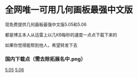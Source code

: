 # 全网唯一可用几何画板最强中文版

现免费提供几何画板最强中文版5.05和5.06

都是博主本人从迅雷上以几KB每秒的速度一点点下载下来的

如果你觉得能帮到他人，希望转发下去


### 国内下载点（需去除拓展名中.png）
<a href="http://download.cloud.189.cn/v5/downloadFile.action?downloadRequest=1_908F35B2408DBBCB987FA48172502A38E430F6B78116534F3931FF9302BA3E0F5FC68659FD12C45190CCF20D859D5D2CA7CBD2255BDA8B342CF3B13ACE695A2DE9547DA698BB4875F4CF96F157506EF592801339">5.05</a>
<a href="http://download.cloud.189.cn/v5/downloadFile.action?downloadRequest=1_C91C06308E648BEFCD878AC2BF09858363CCE799266000746FCC16AB2F9DC2894D8C492E9E2EA8D912041685BC9AAC89B2861D8E9A50FE6C8E7A822B0C72362989383C0D195D988B88CA3B0F1DE027D3785991A7">5.06</a>
